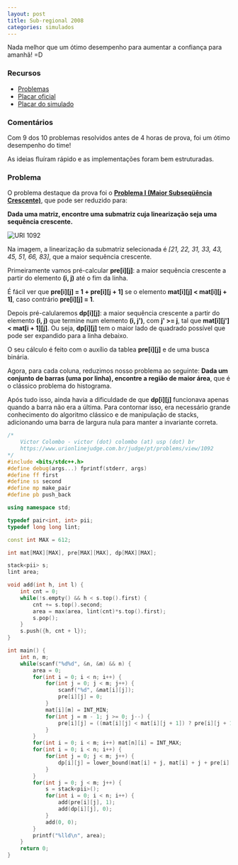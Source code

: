 ```yaml
---
layout: post
title: Sub-regional 2008
categories: simulados
---
```


Nada melhor que um ótimo desempenho para aumentar a confiança para amanhã! =D

### Recursos
* [Problemas](http://maratona.ime.usp.br/hist/2008/primeira-fase/maratona_v5.pdf)
* [Placar oficial](http://maratona.ime.usp.br/hist/2008/primeira-fase/resultados/saopaulo/score-detalhado.php.html)
* [Placar do simulado](https://www.codepit.io/#/contest/57d297b87f4d2d19007621a4/view)

### Comentários

Com 9 dos 10 problemas resolvidos antes de 4 horas de prova, foi um ótimo desempenho do time!

As ideias fluíram rápido e as implementações foram bem estruturadas.

### Problema

O problema destaque da prova foi o [**Problema I (Maior Subseqüência Crescente)**](https://www.urionlinejudge.com.br/judge/pt/problems/view/1092), que pode ser reduzido para:

**Dada uma matriz, encontre uma submatriz cuja linearização seja uma sequência crescente.**

![URI 1092](https://urionlinejudge.r.worldssl.net/gallery/images/problems/UOJ_1092.png)

Na imagem, a linearização da submatriz selecionada é *[21, 22, 31, 33, 43, 45, 51, 66, 83]*, que a maior sequência crescente.

Primeiramente vamos pré-calcular **pre[i][j]**: a maior sequência crescente a partir do elemento **(i, j)** até o fim da linha.

É fácil ver que **pre[i][j] = 1 + pre[i][j + 1]** se o elemento **mat[i][j] < mat[i][j + 1]**, caso contrário **pre[i][j] = 1**.

Depois pré-calularemos **dp[i][j]**: a maior sequência crescente a partir do elemento **(i, j)** que termine num elemento **(i, j')**, com **j' >= j**, tal que **mat[i][j'] < mat[i + 1][j]**. Ou seja, **dp[i][j]** tem o maior lado de quadrado possível que pode ser expandido para a linha debaixo.

O seu cálculo é feito com o auxílio da tablea **pre[i][j]** e de uma busca binária.

Agora, para cada coluna, reduzimos nosso problema ao seguinte: **Dada um conjunto de barras (uma por linha), encontre a região de maior área**, que é o clássico problema do histograma.

Após tudo isso, ainda havia a dificuldade de que **dp[i][j]** funcionava apenas quando a barra não era a última. Para contornar isso, era necessário grande conhecimento do algoritmo clássico e de manipulação de stacks, adicionando uma barra de largura nula para manter a invariante correta. 

```c++
/*
    Victor Colombo - victor (dot) colombo (at) usp (dot) br
    https://www.urionlinejudge.com.br/judge/pt/problems/view/1092
*/
#include <bits/stdc++.h>
#define debug(args...) fprintf(stderr, args)
#define ff first
#define ss second
#define mp make_pair
#define pb push_back

using namespace std;

typedef pair<int, int> pii;
typedef long long lint;

const int MAX = 612;

int mat[MAX][MAX], pre[MAX][MAX], dp[MAX][MAX];

stack<pii> s;
lint area;

void add(int h, int l) {
	int cnt = 0;
	while(!s.empty() && h < s.top().first) {
		cnt += s.top().second;
		area = max(area, lint(cnt)*s.top().first);
		s.pop();
	}
	s.push({h, cnt + l});
}

int main() {
	int n, m;
	while(scanf("%d%d", &n, &m) && n) {
		area = 0;
		for(int i = 0; i < n; i++) {
			for(int j = 0; j < m; j++) {
				scanf("%d", &mat[i][j]);
				pre[i][j] = 0;
			}
			mat[i][m] = INT_MIN;
			for(int j = m - 1; j >= 0; j--) {
				pre[i][j] = ((mat[i][j] < mat[i][j + 1]) ? pre[i][j + 1] : 0) + 1;
			}
		}
		for(int i = 0; i < m; i++) mat[n][i] = INT_MAX;
		for(int i = 0; i < n; i++) {
			for(int j = 0; j < m; j++) {
				dp[i][j] = lower_bound(mat[i] + j, mat[i] + j + pre[i][j], mat[i + 1][j]) - (mat[i] + j);
			}
		}
		for(int j = 0; j < m; j++) {
			s = stack<pii>();
			for(int i = 0; i < n; i++) {
				add(pre[i][j], 1);
				add(dp[i][j], 0);
			}
			add(0, 0);
		}
		printf("%lld\n", area);
	}
	return 0;
}
```
